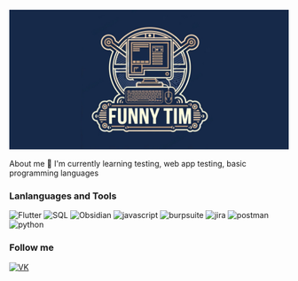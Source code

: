 ![Header](https://github.com/FunnyTim1/FunnyTim1/blob/main/assets/header.png)


About me
🌱 I'm currently learning testing, web app testing, basic programming languages


### Lanlanguages ​​and Tools
![Flutter](https://img.shields.io/badge/-C++-162949?style=for-the-badge&logo=C%2b%2b&logoColor=408DD2)
![SQL](https://img.shields.io/badge/-SQL-162949?style=for-the-badge&logo=mysql&logoColor=0174cf)
![Obsidian](https://img.shields.io/badge/-obsidian-162949?style=for-the-badge&logo=obsidian&logoColor=8370d5)
![javascript](https://img.shields.io/badge/-javascript-162949?style=for-the-badge&logo=javascript&logoColor=#f5dd00)
![burpsuite](https://img.shields.io/badge/-burpsuite-162949?style=for-the-badge&logo=burpsuite&logoColor=#f76331)
![jira](https://img.shields.io/badge/-jira-162949?style=for-the-badge&logo=jira&logoColor=2580f7)
![postman](https://img.shields.io/badge/-postman-162949?style=for-the-badge&logo=postman&logoColor=ea6838)
![python](https://img.shields.io/badge/-python-162949?style=for-the-badge&logo=python&logoColor=f7cb40)


### Follow me
[![VK](https://img.shields.io/badge/-VK-162949?style=for-the-badge&logo=vk&logoColor=0076f5)](https://vk.com/na_pozitiv4ik)
